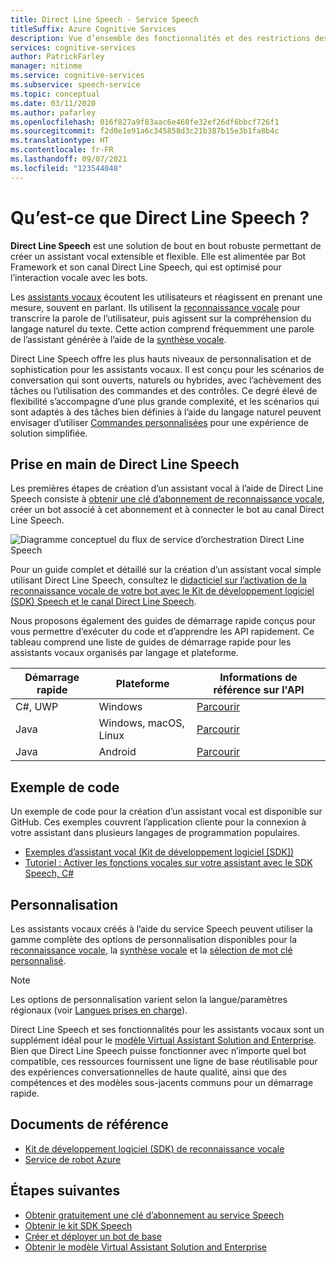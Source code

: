 ```yaml
---
title: Direct Line Speech - Service Speech
titleSuffix: Azure Cognitive Services
description: Vue d’ensemble des fonctionnalités et des restrictions des assistants vocaux utilisant Direct Line Speech avec le kit de développement logiciel (SDK) Speech.
services: cognitive-services
author: PatrickFarley
manager: nitinme
ms.service: cognitive-services
ms.subservice: speech-service
ms.topic: conceptual
ms.date: 03/11/2020
ms.author: pafarley
ms.openlocfilehash: 016f827a9f83aac6e460fe32ef26df6bbcf726f1
ms.sourcegitcommit: f2d0e1e91a6c345858d3c21b387b15e3b1fa8b4c
ms.translationtype: HT
ms.contentlocale: fr-FR
ms.lasthandoff: 09/07/2021
ms.locfileid: "123544048"
---
```

# <a name="what-is-direct-line-speech"></a>Qu’est-ce que Direct Line Speech ?

**Direct Line Speech** est une solution de bout en bout robuste permettant de créer un assistant vocal extensible et flexible. Elle est alimentée par Bot Framework et son canal Direct Line Speech, qui est optimisé pour l’interaction vocale avec les bots.

Les [assistants vocaux](voice-assistants.md) écoutent les utilisateurs et réagissent en prenant une mesure, souvent en parlant. Ils utilisent la [reconnaissance vocale](speech-to-text.md) pour transcrire la parole de l’utilisateur, puis agissent sur la compréhension du langage naturel du texte. Cette action comprend fréquemment une parole de l’assistant générée à l’aide de la [synthèse vocale](text-to-speech.md).

Direct Line Speech offre les plus hauts niveaux de personnalisation et de sophistication pour les assistants vocaux. Il est conçu pour les scénarios de conversation qui sont ouverts, naturels ou hybrides, avec l’achèvement des tâches ou l’utilisation des commandes et des contrôles. Ce degré élevé de flexibilité s’accompagne d’une plus grande complexité, et les scénarios qui sont adaptés à des tâches bien définies à l’aide du langage naturel peuvent envisager d’utiliser [Commandes personnalisées](custom-commands.md) pour une expérience de solution simplifiée.

## <a name="getting-started-with-direct-line-speech"></a>Prise en main de Direct Line Speech

Les premières étapes de création d’un assistant vocal à l’aide de Direct Line Speech consiste à [obtenir une clé d’abonnement de reconnaissance vocale](overview.md#try-the-speech-service-for-free), créer un bot associé à cet abonnement et à connecter le bot au canal Direct Line Speech.

   ![Diagramme conceptuel du flux de service d’orchestration Direct Line Speech](media/voice-assistants/overview-directlinespeech.png "Flux du canal Speech")

Pour un guide complet et détaillé sur la création d’un assistant vocal simple utilisant Direct Line Speech, consultez le [didacticiel sur l’activation de la reconnaissance vocale de votre bot avec le Kit de développement logiciel (SDK) Speech et le canal Direct Line Speech](tutorial-voice-enable-your-bot-speech-sdk.md).

Nous proposons également des guides de démarrage rapide conçus pour vous permettre d’exécuter du code et d’apprendre les API rapidement. Ce tableau comprend une liste de guides de démarrage rapide pour les assistants vocaux organisés par langage et plateforme.

| Démarrage rapide | Plateforme | Informations de référence sur l'API |
|------------|----------|---------------|
| C#, UWP | Windows | [Parcourir](/dotnet/api/microsoft.cognitiveservices.speech) |
| Java | Windows, macOS, Linux | [Parcourir](/java/api/com.microsoft.cognitiveservices.speech) |
| Java | Android | [Parcourir](/java/api/com.microsoft.cognitiveservices.speech) |

## <a name="sample-code"></a>Exemple de code

Un exemple de code pour la création d’un assistant vocal est disponible sur GitHub. Ces exemples couvrent l’application cliente pour la connexion à votre assistant dans plusieurs langages de programmation populaires.

* [Exemples d’assistant vocal (Kit de développement logiciel [SDK])](https://aka.ms/csspeech/samples/#voice-assistants-quickstarts)
* [Tutoriel : Activer les fonctions vocales sur votre assistant avec le SDK Speech, C#](tutorial-voice-enable-your-bot-speech-sdk.md)

## <a name="customization"></a>Personnalisation

Les assistants vocaux créés à l’aide du service Speech peuvent utiliser la gamme complète des options de personnalisation disponibles pour la [reconnaissance vocale](speech-to-text.md), la [synthèse vocale](text-to-speech.md) et la [sélection de mot clé personnalisé](./custom-keyword-basics.md).

> [!NOTE]
> Les options de personnalisation varient selon la langue/paramètres régionaux (voir [Langues prises en charge](./language-support.md)).

Direct Line Speech et ses fonctionnalités pour les assistants vocaux sont un supplément idéal pour le [modèle Virtual Assistant Solution and Enterprise](/azure/bot-service/bot-builder-enterprise-template-overview). Bien que Direct Line Speech puisse fonctionner avec n’importe quel bot compatible, ces ressources fournissent une ligne de base réutilisable pour des expériences conversationnelles de haute qualité, ainsi que des compétences et des modèles sous-jacents communs pour un démarrage rapide.

## <a name="reference-docs"></a>Documents de référence

* [Kit de développement logiciel (SDK) de reconnaissance vocale](./speech-sdk.md)
* [Service de robot Azure](/azure/bot-service/)

## <a name="next-steps"></a>Étapes suivantes

* [Obtenir gratuitement une clé d’abonnement au service Speech](overview.md#try-the-speech-service-for-free)
* [Obtenir le kit SDK Speech](speech-sdk.md)
* [Créer et déployer un bot de base](/azure/bot-service/bot-builder-tutorial-basic-deploy)
* [Obtenir le modèle Virtual Assistant Solution and Enterprise](https://github.com/Microsoft/AI)
